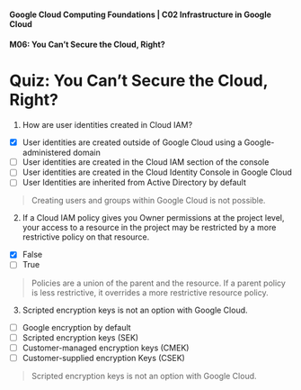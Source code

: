 #### Google Cloud Computing Foundations | C02 Infrastructure in Google Cloud
#### M06: You Can’t Secure the Cloud, Right?

# Quiz: You Can’t Secure the Cloud, Right?

1. How are user identities created in Cloud IAM?
- [x] User identities are created outside of Google Cloud using a Google-administered domain
- [ ] User identities are created in the Cloud IAM section of the console
- [ ] User identities are created in the Cloud Identity Console in Google Cloud
- [ ] User Identities are inherited from Active Directory by default
> Creating users and groups within Google Cloud is not possible.

2. If a Cloud IAM policy gives you Owner permissions at the project level, your access to a resource in the project may be restricted by a more restrictive policy on that resource.
- [x] False
- [ ] True
> Policies are a union of the parent and the resource. If a parent policy is less restrictive, it overrides a more restrictive resource policy.

3. Scripted encryption keys is not an option with Google Cloud.
- [ ] Google encryption by default
- [ ] Scripted encryption keys (SEK)
- [ ] Customer-managed encryption keys (CMEK)
- [ ] Customer-supplied encryption Keys (CSEK)
> Scripted encryption keys is not an option with Google Cloud.



